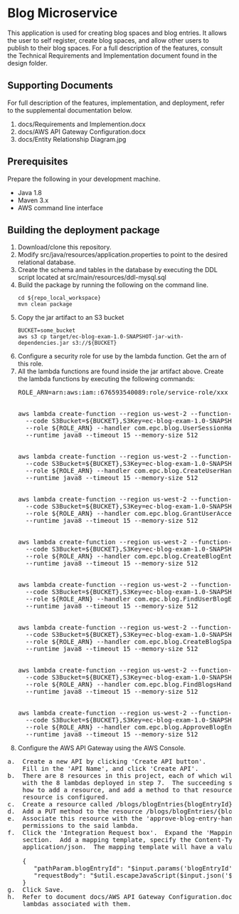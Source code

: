 # Blog Microservice

This application is used for creating blog spaces and blog entries.  It
allows the user to self register, create blog spaces, and allow other
users to publish to their blog spaces.  For a full description of the features,
consult the Technical Requirements and Implementation document found in the 
design folder.

## Supporting Documents

For full description of the features, implementation, and deployment, refer 
to the supplemental documentation below.

1. docs/Requirements and Implemention.docx
2. docs/AWS API Gateway Configuration.docx
3. docs/Entity Relationship Diagram.jpg

## Prerequisites

Prepare the following in your development machine.
- Java 1.8
- Maven 3.x
- AWS command line interface

## Building the deployment package

1.  Download/clone this repository.
2.  Modify src/java/resources/application.properties  to point to the desired relational database.
3.  Create the schema and tables in the database by executing the DDL script located at src/main/resources/ddl-mysql.sql
4.  Build the package by running the following on the command line.
    ```
    cd ${repo_local_workspace}
    mvn clean package
    ```
5.  Copy the jar artifact to an S3 bucket
    ```
    BUCKET=some_bucket
    aws s3 cp target/ec-blog-exam-1.0-SNAPSHOT-jar-with-dependencies.jar s3://${BUCKET}
    ```
6.  Configure a security role for use by the lambda function.  Get the arn of this role.
7.  All the lambda functions are found inside the jar artifact above.  Create the lambda functions by executing the following commands:
    <pre>
    ROLE_ARN=arn:aws:iam::676593540089:role/service-role/xxx
    <br>
    aws lambda create-function --region us-west-2 --function-name get-user-session-id \
      --code S3Bucket=${BUCKET},S3Key=ec-blog-exam-1.0-SNAPSHOT-jar-with-dependencies.jar,S3ObjectVersion=null \
      --role ${ROLE_ARN} --handler com.epc.blog.UserSessionHandler \
      --runtime java8 --timeout 15 --memory-size 512
    <br>
    aws lambda create-function --region us-west-2 --function-name create-user-handler \
      --code S3Bucket=${BUCKET},S3Key=ec-blog-exam-1.0-SNAPSHOT-jar-with-dependencies.jar,S3ObjectVersion=null \
      --role ${ROLE_ARN} --handler com.epc.blog.CreateUserHandler \
      --runtime java8 --timeout 15 --memory-size 512
    <br>  
    aws lambda create-function --region us-west-2 --function-name grant-user-access-handler \
      --code S3Bucket=${BUCKET},S3Key=ec-blog-exam-1.0-SNAPSHOT-jar-with-dependencies.jar,S3ObjectVersion=null \
      --role ${ROLE_ARN} --handler com.epc.blog.GrantUserAccessHandler \
      --runtime java8 --timeout 15 --memory-size 512
    <br>
    aws lambda create-function --region us-west-2 --function-name create-blog-entry-handler \
      --code S3Bucket=${BUCKET},S3Key=ec-blog-exam-1.0-SNAPSHOT-jar-with-dependencies.jar,S3ObjectVersion=null \
      --role ${ROLE_ARN} --handler com.epc.blog.CreateBlogEntryHandler \
      --runtime java8 --timeout 15 --memory-size 512
    <br>
    aws lambda create-function --region us-west-2 --function-name find-user-blog-entries-handler \
      --code S3Bucket=${BUCKET},S3Key=ec-blog-exam-1.0-SNAPSHOT-jar-with-dependencies.jar,S3ObjectVersion=null \
      --role ${ROLE_ARN} --handler com.epc.blog.FindUserBlogEntriesHandler \
      --runtime java8 --timeout 15 --memory-size 512
    <br>
    aws lambda create-function --region us-west-2 --function-name create-blog-space-handler \
      --code S3Bucket=${BUCKET},S3Key=ec-blog-exam-1.0-SNAPSHOT-jar-with-dependencies.jar,S3ObjectVersion=null \
      --role ${ROLE_ARN} --handler com.epc.blog.CreateBlogSpaceHandler \
      --runtime java8 --timeout 15 --memory-size 512
    <br>
    aws lambda create-function --region us-west-2 --function-name find-blogs-handler \
      --code S3Bucket=${BUCKET},S3Key=ec-blog-exam-1.0-SNAPSHOT-jar-with-dependencies.jar,S3ObjectVersion=null \
      --role ${ROLE_ARN} --handler com.epc.blog.FindBlogsHandler \
      --runtime java8 --timeout 15 --memory-size 512
    <br>
    aws lambda create-function --region us-west-2 --function-name approve-blog-entry-handler \
      --code S3Bucket=${BUCKET},S3Key=ec-blog-exam-1.0-SNAPSHOT-jar-with-dependencies.jar,S3ObjectVersion=null \
      --role ${ROLE_ARN} --handler com.epc.blog.ApproveBlogEntryHandler \
      --runtime java8 --timeout 15 --memory-size 512      
    </pre>  
8.  Configure the AWS API Gateway using the AWS Console.
<pre>
a.  Create a new API by clicking 'Create API button'.  
    Fill in the 'API Name', and click 'Create API'.
b.  There are 8 resources in this project, each of which will be associated 
    with the 8 lambdas deployed in step 7.  The succeeding steps will discuss, 
    how to add a resource, and add a method to that resource, and how that 
    resource is configured.  
c.  Create a resource called /blogs/blogEntries{blogEntryId}.  
d.  Add a PUT method to the resource /blogs/blogEntries/{blogEntryId}.
e.  Associate this resource with the 'approve-blog-entry-handler' and allow
    permissions to the said lambda.
f.  Click the 'Integration Request box'.  Expand the 'Mapping Templates' 
    section.  Add a mapping template, specify the Content-Type as 
    application/json.  The mapping template will have a value of:
  
    {
       "pathParam.blogEntryId": "$input.params('blogEntryId')",
       "requestBody": "$util.escapeJavaScript($input.json('$'))"
    }
g.  Click Save.
h.  Refer to document docs/AWS API Gateway Configuration.docx for configuring the other 7 resources and the 
    lambdas associated with them.

</pre>






